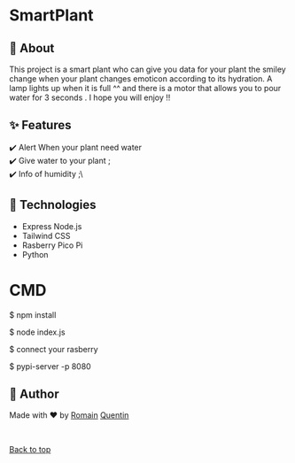 # SmartPlant

## :dart: About ##

This project is a smart plant who can give you data for your plant the smiley change when your plant changes emoticon according to its hydration. 
A lamp lights up when it is full ^^ and there is a motor that allows you to pour water for 3 seconds . 
I hope you will enjoy !!

## :sparkles: Features ##

:heavy_check_mark: Alert When your plant need water\
:heavy_check_mark: Give water to your plant ;\
:heavy_check_mark: Info of humidity ;\

## :rocket: Technologies ##

 - Express Node.js
 - Tailwind CSS 
 - Rasberry Pico Pi 
 - Python  

# CMD

$ npm install

$ node index.js

$ connect your rasberry

$ pypi-server -p 8080

## :memo: Author ##

Made with :heart: by 
<a href="https://github.com/romainmltr" target="_blank">Romain</a>
<a href="https://github.com/QuentinDrouet" target="_blank">Quentin</a>

&#xa0;

<a href="#top">Back to top</a>
